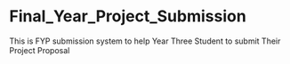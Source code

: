 # Final_Year_Project_Submission
This is FYP submission system to help Year Three Student to submit Their Project Proposal
